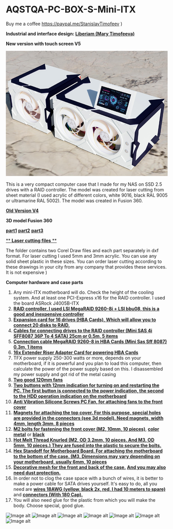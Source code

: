 # AQSTQA-PC-BOX-S-Mini-ITX

Buy me a coffee https://paypal.me/StanislavTimofeev       )

**Industrial and interface design: [Liberiam (Mary Timofeeva)](https://www.linkedin.com/in/marija-timofeeva-184484382/)**

**New version with touch screen V5**

![Image alt](https://github.com/stiamon77/PC-Mini-Box-v4-24ssd-2.5-NAS/blob/main/Img/pcv5.jpg)

This is a very compact computer case that I made for my NAS on SSD 2.5 drives with a RAID controller.
The model was created for laser cutting from sheet material (I used acrylic of different colors, white 9016, black RAL 9005 or ultramarine RAL 5002).
The model was created in Fusion 360.

[**Old Version V4**](https://github.com/stiamon77/PC-Mini-Box-v4-24ssd-2.5-NAS)

**3D model Fusion 360** 

[**part1**](https://github.com/stiamon77/PC-Mini-Box-v4-24ssd-2.5-NAS/blob/main/Model/PC%20Box%2016v4%20v17%20(F3Z).part1.rar)
[**part2**](https://github.com/stiamon77/PC-Mini-Box-v4-24ssd-2.5-NAS/blob/main/Model/PC%20Box%2016v4%20v17%20(F3Z).part2.rar)
[**part3**](https://github.com/stiamon77/PC-Mini-Box-v4-24ssd-2.5-NAS/blob/main/Model/PC%20Box%2016v4%20v17%20(F3Z).part3.rar)

[** **Laser cutting files** **](https://github.com/stiamon77/PC-Mini-Box-v4-24ssd-2.5-NAS/tree/main/For%20laser%20cutting)

The folder contains two Corel Draw files and each part separately in dxf format. For laser cutting I used 5mm and 3mm acrylic. You can use any solid sheet plastic in these sizes.
You can order laser cutting according to these drawings in your city from any company that provides these services. It is not expensive )

**Computer hardware and case parts**

1. Any mini-ITX motherboard will do. Check the height of the cooling system. And at least one PCI-Express x16 for the RAID controller. I used the board ASRock J4005B-ITX
2. [**RAID controller, I used LSI MegaRAID 9260-8i + LSI bbu08, this is a good and inexpensive controller**](https://s.click.aliexpress.com/e/_mN7rkys)
3. [**Expansion card for 16 drives (HBA Cards), Which will allow you to connect 20 disks to RAID.**](https://s.click.aliexpress.com/e/_oCTe7vc)
4. [**Cables for connecting drives to the RAID controller (Mini SAS 4i SFF8087 36P To 4 SATA) 25cm or 0.5m, 5 items**](https://s.click.aliexpress.com/e/_m0wkBo8)
5. [**Connection cable MegaRAID 9260-8 in HBA Cards (Mini Sas Sff 8087) 0.3m, 1 items**](https://s.click.aliexpress.com/e/_mPbJIv6)
6. [**16x Extender Riser Adapter Card for powering HBA Cards**](https://s.click.aliexpress.com/e/_omNainU)
7. TFX power supply 250-300 watts or more, depends on your motherboard, if it is powerful and you plan to load this computer, then calculate the power of the power supply based on this. I disassembled my power supply and got rid of the metal casing
8. [**Two good 120mm fans**](https://s.click.aliexpress.com/e/_olfPU1C)
9. [**Two buttons with 12mm indication for turning on and restarting the PC. The first button is connected to the power indication, the second to the HDD operation indication on the motherboard**](https://s.click.aliexpress.com/e/_opKHAS2)
10. [**Anti Vibration Silicone Screws PC Fan, for attaching fans to the front cover**](https://s.click.aliexpress.com/e/_mqwq2zE)
11. [**Magnets for attaching the top cover. For this purpose, special holes are provided in the connectors (see 3d model). Need magnets, width 4mm, length 3mm, 8 pieces**](https://s.click.aliexpress.com/e/_okThaLU)
12. [**M2 bolts for fastening the front cover (M2, 10mm, 10 pieces)**](https://s.click.aliexpress.com/e/_mNhPjba), [**color metal**](https://s.click.aliexpress.com/e/_mNhPjba) or [**black**](https://s.click.aliexpress.com/e/_mKz7Iay)
13. [**Hot Melt Thread Knurled (M2, OD 3,2mm, 10 pieces. And M3, OD 5mm, 10 pieces.) They are fused into the plastic to secure the bolts.**](https://s.click.aliexpress.com/e/_EycOUV1)
14. [**Hex Standoff for Motherboard Board. For attaching the motherboard to the bottom of the case. (M3, Dimensions may vary depending on your motherboard, usually 6mm, 10 pieces**](https://s.click.aliexpress.com/e/_oCelR1y)
15. [**Decorative mesh for the front and back of the case.**](https://s.click.aliexpress.com/e/_onzry1C) [**And you may also need dust protection.**](https://s.click.aliexpress.com/e/_okZUZ0w)
16. In order not to clog the case space with a bunch of wires, it is better to make a power cable for SATA drives yourself. It's easy to do, all you need are [**wires 18AWG (yellow, black 2x, red, I had 10 meters to spare)**](https://s.click.aliexpress.com/e/_mqA43wY) and [**connectors (With 180 Cap).**](https://s.click.aliexpress.com/e/_mPAv6ti)
17. You will also need glue for the plastic from which you will make the body. Choose special, good glue.


![Image alt](https://github.com/stiamon77/PC-Mini-Box-v4-24ssd-2.5-NAS/blob/main/Img/PC_Box_16v4_2024-Jun-26_02-11-20PM-000_CustomizedView4456576218.jpg)
![Image alt](https://github.com/stiamon77/PC-Mini-Box-v4-24ssd-2.5-NAS/blob/main/Img/PC_Box_16v4_2024-Jun-26_02-13-11PM-000_CustomizedView16062987769.jpg)
![Image alt](https://github.com/stiamon77/PC-Mini-Box-v4-24ssd-2.5-NAS/blob/main/Img/PC_Box_16v4_2024-Jun-26_02-15-38PM-000_CustomizedView11494094846.jpg)
![Image alt](https://github.com/stiamon77/PC-Mini-Box-v4-24ssd-2.5-NAS/blob/main/Img/PC_Box_16v4_2024-Jun-26_02-14-34PM-000_CustomizedView7183140828.jpg)
![Image alt](https://github.com/stiamon77/PC-Mini-Box-v4-24ssd-2.5-NAS/blob/main/Img/PC_Box_16v4_2024-Jun-26_02-09-45PM-000_CustomizedView27963997169.jpg)
![Image alt](https://github.com/stiamon77/PC-Mini-Box-v4-24ssd-2.5-NAS/blob/main/Img/PC_Box_16v4_2024-Jun-26_07-53-47PM-000_CustomizedView7013359680.jpg)
![Image alt](https://github.com/stiamon77/PC-Mini-Box-v4-24ssd-2.5-NAS/blob/main/Img/PC_Box_16v4_2024-Jun-26_07-56-18PM-000_CustomizedView6989542613.jpg)
